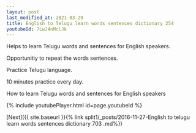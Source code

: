 ```yaml
---
layout: post
last_modified_at: 2021-03-29
title: English to Telugu learn words sentences dictionary 254 
youtubeId: 7LwJ4nMclJk
---
```

 
 
Helps to learn Telugu words and sentences for English speakers.

Opportunitiy to repeat the words sentences. 

Practice Telugu language. 
 
10 minutes practice every day. 
 
How to learn Telugu words and sentences for English speakers 
 
{% include youtubePlayer.html id=page.youtubeId %}
 
 
[Next]({{ site.baseurl }}{% link  split1/_posts/2016-11-27-English to telugu learn words sentences dictionary 703 .md%})
 
